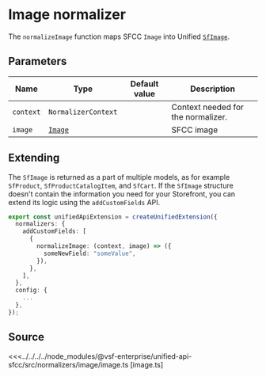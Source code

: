# Image normalizer

The `normalizeImage` function maps SFCC `Image` into Unified [`SfImage`](/unified-data-layer/unified-data-model#sfimage).

## Parameters

| Name    | Type                                                                                                               | Default value | Description |
| ------- | ------------------------------------------------------------------------------------------------------------------ | ------------- | ----------- |
| `context` | `NormalizerContext`                                        |               | Context needed for the normalizer. |
| `image` | [`Image`](https://developer.salesforce.com/docs/commerce/b2c-commerce/references/ocapi-shop-api?meta=type%3Aimage) |               | SFCC image  |

## Extending

The `SfImage` is returned as a part of multiple models, as for example `SfProduct`, `SfProductCatalogItem`, and `SfCart`. If the `SfImage` structure doesn't contain the information you need for your Storefront, you can extend its logic using the `addCustomFields` API.

```ts
export const unifiedApiExtension = createUnifiedExtension({
  normalizers: {
    addCustomFields: [
      {
        normalizeImage: (context, image) => ({
          someNewField: "someValue",
        }),
      },
    ],
  },
  config: {
    ...
  },
});
```


## Source

<<<../../../../node_modules/@vsf-enterprise/unified-api-sfcc/src/normalizers/image/image.ts [image.ts]
